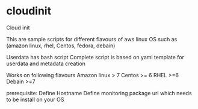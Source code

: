 # cloudinit
Cloud init 

This are sample scripts for different flavours of aws linux OS such as (amazon linux, rhel, Centos, fedora, debain)

Userdata has bash script
Complete script is based on yaml template for userdata and metadata creation

Works on following flavours
Amazon linux > 7
Centos >= 6
RHEL >=6
Debain >=7

prerequisite:
    Define Hostname 
    Define monitoring package url which needs to be install on your OS
    
